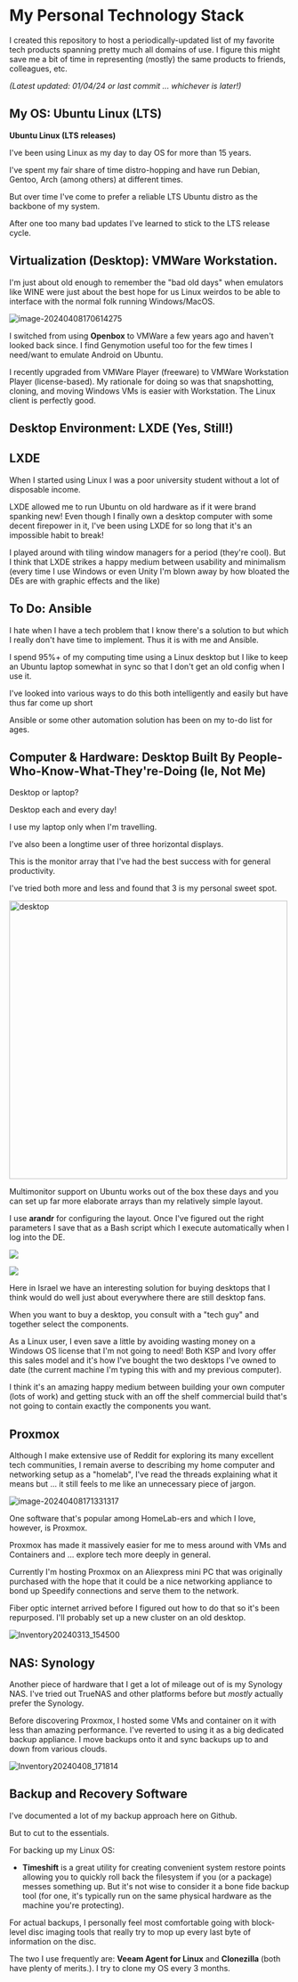 # My Personal Technology Stack

I created this repository to host a periodically-updated list of my favorite tech products spanning pretty much all domains of use. I figure this might save me a bit of time in representing (mostly) the same products to friends, colleagues, etc.

*(Latest updated: 01/04/24 or last commit ... whichever is later!)*



## My OS: Ubuntu Linux (LTS)

**Ubuntu Linux (LTS releases)**

I've been using Linux as my day to day OS for more than 15 years.

I've spent my fair share of time distro-hopping and have run Debian, Gentoo, Arch (among others) at different times.

But over time I've come to prefer a reliable LTS Ubuntu distro as the backbone of my system.

After one too many bad updates I've learned to stick to the LTS release cycle. 

## Virtualization (Desktop): VMWare Workstation.

I'm just about old enough to remember the "bad old days" when emulators like WINE were just about the best hope for us Linux weirdos to be able to interface with the normal folk running Windows/MacOS.

![image-20240408170614275](images/image-20240408170614275.png)

I switched from using **Openbox** to VMWare a few years ago and haven't looked back since. I find Genymotion useful too for the few times I need/want to emulate Android on Ubuntu.

I recently upgraded from VMWare Player (freeware) to VMWare Workstation Player (license-based). My rationale for doing so was that snapshotting, cloning, and moving Windows VMs is easier with Workstation. The Linux client is perfectly good.



## Desktop Environment: LXDE (Yes, Still!)

## **LXDE**

When I started using Linux I was a poor university student without a lot of disposable income.

LXDE allowed me to run Ubuntu on old hardware as if it were brand spanking new! Even though I finally own a desktop computer with some decent firepower in it, I've been using LXDE for so long that it's an impossible habit to break!

I played around with tiling window managers for a period (they're cool). But I think that LXDE strikes a happy medium between usability and minimalism (every time I use Windows or even Unity I'm blown away by how bloated the DEs are with graphic effects and the like)

## To Do: Ansible 

I hate when I have a tech problem that I know there's a solution to but which I really don't have time to implement. Thus it is with me and Ansible.

I spend 95%+ of my computing time using a Linux desktop but I like to keep an Ubuntu laptop somewhat in sync so that I don't get an old config when I use it.  

I've looked into various ways to do this both intelligently and easily but have thus far come up short

Ansible or some other automation solution has been on my to-do list for ages.



## Computer & Hardware: Desktop Built By People-Who-Know-What-They're-Doing (Ie, Not Me)

Desktop or laptop?

Desktop  each and every day!

I use my laptop only when I'm travelling.

I've also been a longtime user of three horizontal displays. 

This is the monitor array that I've had the best success with for general productivity. 

I've tried both more and less and found that 3 is my personal sweet spot.



<img src="images/desktop.png" alt="desktop" width="500" alight="left"/>

Multimonitor support on Ubuntu works out of the box these days and you can set up far more elaborate arrays than my relatively simple layout.

I use **arandr** for configuring the layout. Once I've figured out the right parameters I save that as a Bash script which I execute automatically when I log into the DE.

![](images/arandr.png)

![](images/2.png)



Here in Israel we have an interesting solution for buying desktops that I think would do well just about everywhere there are still desktop fans.

When you want to buy a desktop, you consult with a "tech guy" and together select the components. 

As a Linux user, I even save a little by avoiding wasting money on a Windows OS license that I'm not going to need! Both KSP and Ivory offer this sales model and it's how I've bought the two desktops I've owned to date (the current machine I'm typing this with and my previous computer).

I think it's an amazing happy medium between building your own computer (lots of work) and getting stuck with an off the shelf commercial build that's not going to contain exactly the components you want. 

## Proxmox

Although I make extensive use of Reddit for exploring its many excellent tech communities, I remain averse to describing my home computer and networking setup as a "homelab", I've read the threads explaining what it means but ... it still feels to me like an unnecessary piece of jargon.

![image-20240408171331317](images/image-20240408171331317.png)

One software that's popular among HomeLab-ers and which I love, however, is Proxmox. 

Proxmox has made it massively easier for me to mess around with VMs and Containers and ... explore tech more deeply in general.

Currently I'm hosting Proxmox on an Aliexpress mini PC that was originally purchased with the hope that it could be a nice networking appliance to bond up Speedify connections and serve them to the network. 

Fiber optic internet arrived before I figured out how to do that so it's been repurposed. I'll probably set up a new cluster on an old desktop.

![Inventory20240313_154500](images/Inventory20240313_154500.jpg)

## NAS: Synology



Another piece of hardware that I get a lot of mileage out of is my Synology NAS. I've tried out TrueNAS and other platforms before but *mostly* actually prefer the Synology. 

Before discovering Proxmox, I hosted some VMs and container on it with less than amazing performance. I've reverted to using it as a big dedicated backup appliance. I move backups onto it and sync backups up to and down from various clouds.



![Inventory20240408_171814](images/Inventory20240408_171814.png)

## Backup and Recovery Software

I've documented a lot of my backup approach here on Github. 

But to cut to the essentials.

For backing up my Linux OS:

- **Timeshift** is a great utility for creating convenient system restore points allowing you to quickly roll back the filesystem if you (or a package) messes something up. But it's not wise to consider it a bone fide backup tool (for one, it's typically run on the same physical hardware as the machine you're protecting).

For actual backups, I personally feel most comfortable going with block-level disc imaging tools that really try to mop up every last byte of information on the disc.

The two I use frequently are: **Veeam Agent for Linux** and **Clonezilla** (both have plenty of merits.). I try to clone my OS every 3 months.

